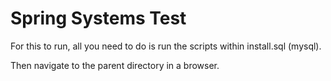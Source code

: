 # Spring Systems Test
For this to run, all you need to do is run the scripts within install.sql (mysql).

Then navigate to the parent directory in a browser.